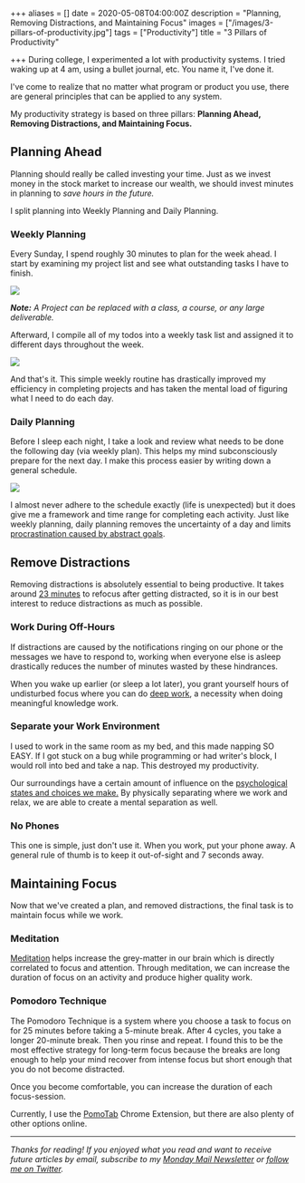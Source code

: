 +++
aliases = []
date = 2020-05-08T04:00:00Z
description = "Planning, Removing Distractions, and Maintaining Focus"
images = ["/images/3-pillars-of-productivity.jpg"]
tags = ["Productivity"]
title = "3 Pillars of Productivity"

+++
During college, I experimented a lot with productivity systems. I tried waking up at 4 am, using a bullet journal, etc. You name it, I've done it.

I've come to realize that no matter what program or product you use, there are general principles that can be applied to any system.

My productivity strategy is based on three pillars: **Planning Ahead, Removing Distractions, and Maintaining Focus.**

## Planning Ahead

Planning should really be called investing your time. Just as we invest money in the stock market to increase our wealth, we should invest minutes in planning to _save hours in the future._

I split planning into Weekly Planning and Daily Planning.

### Weekly Planning

Every Sunday, I spend roughly 30 minutes to plan for the week ahead. I start by examining my project list and see what outstanding tasks I have to finish.

![](https://firebasestorage.googleapis.com/v0/b/firescript-577a2.appspot.com/o/imgs%2Fapp%2Fandyjgao%2FGr23n_h1sA.png?alt=media&token=c5eae831-bdb9-4d48-8946-6c23d6b7aecb)

**_Note:_** _A Project can be replaced with a class, a course, or any large deliverable._

Afterward, I compile all of my todos into a weekly task list and assigned it to different days throughout the week.

![](https://firebasestorage.googleapis.com/v0/b/firescript-577a2.appspot.com/o/imgs%2Fapp%2Fandyjgao%2FzVa8Q9JqV6.png?alt=media&token=4d9f5db6-8865-4740-86f9-330c383b12f2)

And that's it. This simple weekly routine has drastically improved my efficiency in completing projects and has taken the mental load of figuring what I need to do each day.

### Daily Planning

Before I sleep each night, I take a look and review what needs to be done the following day (via weekly plan). This helps my mind subconsciously prepare for the next day. I make this process easier by writing down a general schedule.

![](https://firebasestorage.googleapis.com/v0/b/firescript-577a2.appspot.com/o/imgs%2Fapp%2Fandyjgao%2FQ3mr0I3xO2.png?alt=media&token=265cb471-e11b-4980-80f7-144a6c809079)

I almost never adhere to the schedule exactly (life is unexpected) but it does give me a framework and time range for completing each activity. Just like weekly planning, daily planning removes the uncertainty of a day and limits [procrastination caused by abstract goals](https://www.spring.org.uk/2009/01/how-to-avoid-procrastination-think.php).

## Remove Distractions

Removing distractions is absolutely essential to being productive. It takes around [23 minutes](https://www.themuse.com/advice/this-is-nuts-it-takes-nearly-30-minutes-to-refocus-after-you-get-distracted) to refocus after getting distracted, so it is in our best interest to reduce distractions as much as possible.

### Work During Off-Hours

If distractions are caused by the notifications ringing on our phone or the messages we have to respond to, working when everyone else is asleep drastically reduces the number of minutes wasted by these hindrances.

When you wake up earlier (or sleep a lot later), you grant yourself hours of undisturbed focus where you can do [deep work](https://www.calnewport.com/books/deep-work/), a necessity when doing meaningful knowledge work.

### Separate your Work Environment

I used to work in the same room as my bed, and this made napping SO EASY. If I got stuck on a bug while programming or had writer's block, I would roll into bed and take a nap. This destroyed my productivity.

Our surroundings have a certain amount of influence on the [psychological states and choices we make.](http://healthysleep.med.harvard.edu/healthy/getting/overcoming/tips) By physically separating where we work and relax, we are able to create a mental separation as well.

### No Phones

This one is simple, just don't use it. When you work, put your phone away.  A general rule of thumb is to keep it out-of-sight and 7 seconds away.

## Maintaining Focus

Now that we've created a plan, and removed distractions, the final task is to maintain focus while we work.

### Meditation

[Meditation](https://www.andyjgao.com/blog/why-i-love-meditation/) helps increase the grey-matter in our brain which is directly correlated to focus and attention. Through meditation, we can increase the duration of focus on an activity and produce higher quality work.

### Pomodoro Technique

The Pomodoro Technique is a system where you choose a task to focus on for 25 minutes before taking a 5-minute break. After 4 cycles, you take a longer 20-minute break. Then you rinse and repeat. I found this to be the most effective strategy for long-term focus because the breaks are long enough to help your mind recover from intense focus but short enough that you do not become distracted.

Once you become comfortable, you can increase the duration of each focus-session.

Currently, I use the [PomoTab](https://www.andyjgao.com/projects/pomotab/) Chrome Extension, but there are also plenty of other options online.

***

_Thanks for reading! If you enjoyed what you read and want to receive future articles by email, subscribe to my_ [_Monday Mail Newsletter_](https://mondaymail.substack.com/) _or_ [_follow me on Twitter_](https://twitter.com/AndyJGao)_._